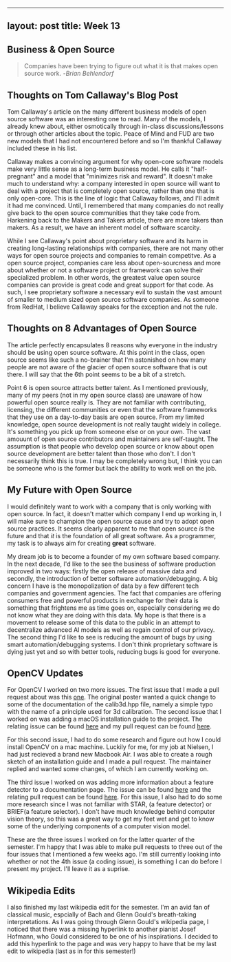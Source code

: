 
---
layout: post
title: Week 13 
---
## Business & Open Source 
> Companies have been trying to figure out what it is that makes open source work. -_Brian Behlendorf_

## Thoughts on Tom Callaway's Blog Post
Tom Callaway's article on the many different business models of open source software was an interesting one to read. Many of the models, I already knew about, either osmotically through in-class discussions/lessons or through other articles about the topic. Peace of Mind and FUD are two new models that I had not encountered before and so I'm thankful Callaway included these in his list. 

Callaway makes a convincing argument for why open-core software models make very little sense as a long-term business model. He calls it "half-pregnant" and a model that "minimizes risk and reward". It doesn't make much to understand why: a company interested in open source will want to deal with a project that is completely open source, rather than one that is only open-core. This is the line of logic that Callaway follows, and I'll admit it had me convinced. Until, I remembered that many companies do not really give back to the open source communities that they take code from. Harkening back to the Makers and Takers article, there are more takers than makers. As a result, we have an inherent model of software scarcity.

While I see Callaway's point about proprietary software and its harm in creating long-lasting relationships with companies, there are not many other ways for open source projects and companies to remain competitve. As a open source project, companies care less about open-sourcness and more about whether or not a software project or framework can solve their specialized problem. In other words, the greatest value open source companies can provide is great code and great support for that code. As such, I see proprietary software a necessary evil to sustain the vast amount of smaller to medium sized open source software companies. As someone from RedHat, I believe Callaway speaks for the exception and not the rule.   

## Thoughts on 8 Advantages of Open Source 
The article perfectly encapsulates 8 reasons why everyone in the industry should be using open source software. At this point in the class, open source seems like such a no-brainer that I'm astonished on how many people are not aware of the glacier of open source software that is out there. I will say that the 6th point seems to be a bit of a stretch. 

Point 6 is open source attracts better talent. As I mentioned previously, many of my peers (not in my open source class) are unaware of how powerful open source really is. They are not familiar with contributing, licensing, the different communities or even that the software frameworks that they use on a day-to-day basis are open source. From my limited knowledge, open source development is not really taught widely in college. It's something you pick up from someone else or on your own. The vast amouunt of open source contributors and maintainers are self-taught. The assumption is that people who develop open source or know about open source development are better talent than those who don't. I don't necessarily think this is true. I may be completely wrong but, I think you can be someone who is the former but lack the abillity to work well on the job.  

## My Future with Open Source 
I would definitely want to work with a company that is only working with open source. In fact, it doesn't matter which company I end up working in, I will make sure to champion the open source cause and try to adopt open source practices. It seems clearly apparent to me that open source _is_ the future and that _it_ is the foundation of all great software. As a programmer, my task is to always aim for creating **great** software. 

My dream job is to become a founder of my own software based company. In the next decade, I'd like to the see the business of software production improved in two ways: firstly the open release of massive data and secondly, the introduction of better software automation/debugging. A big concern I have is the monopolization of data by a few different tech companies and government agencies. The fact that companies are offering consumers free and powerful products in exchange for their data is something that frightens me as time goes on, especially considering we do not know what they are doing with this data. My hope is that there is a movement to release some of this data to the public in an attempt to decentralize advanced AI models as well as regain control of our privacy. The second thing I'd like to see is reducing the amount of bugs by using smart automation/debugging systems. I don't think proprietary software is dying just yet and so with better tools, reducing bugs is good for everyone.    

## OpenCV Updates 
For OpenCV I worked on two more issues. The first issue that I made a pull request about was this [one](https://github.com/opencv/opencv/pull/16006). The original poster wanted a quick change to some of the documentation of the calib3d.hpp file, namely a simple typo with the name of a principle used for 3d calibration. The second issue that I worked on was adding a macOS installation guide to the project. The relating issue can be found [here](https://github.com/opencv/opencv/issues/13822) and my pull request can be found [here](https://github.com/opencv/opencv/pull/16165). 

For this second issue, I had to do some research and figure out how I could install OpenCV on a mac machine. Luckily for me, for my job at Nielsen, I had just recieved a brand new Macbook Air. I was able to create a rough sketch of an installation guide and I made a pull request. The maintainer replied and wanted some changes, of which I am currently working on. 

The third issue I worked on was adding more information about a feature detector to a documentation page. The issue can be found [here](https://github.com/opencv/opencv/issues/14093) and the relating pull request can be found [here](https://github.com/opencv/opencv/pull/16100). For this issue, I also had to do some more research since I was not familiar with STAR, (a feature detector) or BRIEF(a feature selector). I don't have much knowledge behind computer vision theory, so this was a great way to get my feet wet and get to know some of the underlying components of a computer vision model. 

These are the three issues I worked on for the latter quarter of the semester. I'm happy that I was able to make pull requests to three out of the four issues that I mentioned a few weeks ago. I'm still currently looking into whether or not the 4th issue (a coding issue), is something I can do before I present my project. I'll leave it as a suprise. 

## Wikipedia Edits 
I also finished my last wikipedia edit for the semester. I'm an avid fan of classical music, espcially of Bach and Glenn Gould's breath-taking interpretations. As I was going through Glenn Gould's wikipedia page, I noticed that there was a missing hyperlink to another pianist Josef Hofmann, who Gould considered to be one of his inspirations. I decided to add this hyperlink to the page and was very happy to have that be my last edit to wikipedia (last as in for this semester!)  
